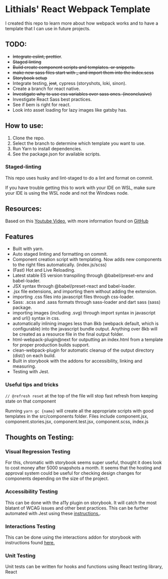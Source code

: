 # Lithials' React Webpack Template

I created this repo to learn more about how webpack works and to have a template that I can use in future projects.

## TODO:

- ~~Integrate eslint, prettier~~.
- ~~Staged linting~~
- ~~Build create component scripts and templates. or snippets.~~
- ~~make new sass files start with \_ and import them into the index.scss~~
- ~~Storybook setup~~
- Integrate testing, ~~jest~~, cypress (storyshots, loki, sinon).
- Create a branch for react native.
- ~~Investigate why to use css variables over sass ones. (inconclusive)~~
- Investigate React Sass best practices.
- See if bem is right for react.
- Look into asset loading for lazy images like gatsby has.

## How to use:

1. Clone the repo.
2. Select the branch to determine which template you want to use.
3. Run Yarn to install dependencies.
4. See the package.json for available scripts.

### Staged-linting

This repo uses husky and lint-staged to do a lint and format on commit.

If you have trouble getting this to work with your IDE on WSL,
make sure your IDE is using the WSL node and not the Windows node.

## Resources:

Based on this [Youtube Video](https://youtu.be/TOb1c39m64A), with more information found on [GitHub](https://github.com/Jimmydalecleveland/webpack-starters/tree/react-full-project-latest)

## Features

- Built with yarn.
- Auto staged linting and formatting on commit.
- Component creation script with templating. Now adds new components to the right files automatically. (index.js/scss)
- (Fast) Hot and Live Reloading.
- Latest stable ES version transpiling through @babel/preset-env and babel-loader.
- JSX syntax through @babel/preset-react and babel-loader.
- .jsx file extensions, and importing them without adding the extension.
- importing .css files into javascript files through css-loader.
- Sass: .scss and .sass formats through sass-loader and dart sass (sass) package.
- importing images (including .svg) through import syntax in javascript and url() syntax in css.
- automatically inlining images less than 8kb (webpack default, which is configurable) into the javascript bundle output. Anything over 8kb will be created as a resource file in the final output folder.
- html-webpack-plugin@next for outputting an index.html from a template for proper production builds support.
- clean-webpack-plugin for automatic cleanup of the output directory (dist/) on each build.
- Built in storybook with the addons for accessibility, linking and measuring.
- Testing with Jest.

### Useful tips and tricks

`// @refresh reset` at the top of the file will stop fast refresh from keeping state on that component

Running `yarn gc {name}` will create all the appropriate scripts with good templates in the src/components folder. Files include
component.jsx, component.stories.jsx, component.test.jsx, component.scss, index.js

## Thoughts on Testing:

### Visual Regression Testing

For this, chromatic with storybook seems super useful, thought it does look to cost money after 5000 snapshots a month.
It seems that the hosting and approval system could be useful for checking design changes for components depending on the size of the project.

### Accessibility Testing

This can be done with the a11y plugin on storybook. It will catch the most blatant of WCAG issues and other best practices.
This can be further automated with Jest using these [instructions.](https://storybook.js.org/docs/react/writing-tests/accessibility-testing).

### Interactions Testing

This can be done using the interactions addon for storybook with instructions found [here.](https://storybook.js.org/docs/react/writing-tests/interaction-testing)

### Unit Testing

Unit tests can be written for hooks and functions using React testing library, React
